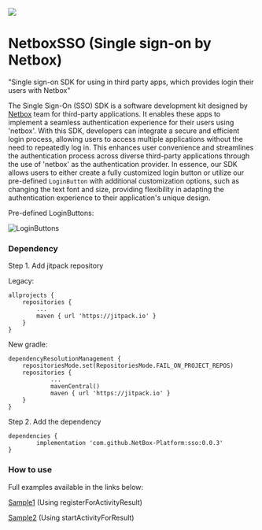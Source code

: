[![](https://jitpack.io/v/NetBox-Platform/sso.svg)](https://jitpack.io/#NetBox-Platform/sso)


# NetboxSSO (Single sign-on by Netbox)
"Single sign-on SDK for using in third party apps, which provides login their users with Netbox"

The Single Sign-On (SSO) SDK is a software development kit designed by [Netbox](https://netbox.info/) team for third-party applications. It enables these apps to implement a seamless authentication experience for their users using 'netbox'. With this SDK, developers can integrate a secure and efficient login process, allowing users to access multiple applications without the need to repeatedly log in. This enhances user convenience and streamlines the authentication process across diverse third-party applications through the use of 'netbox' as the authentication provider.
In essence, our SDK allows users to either create a fully customized login button or utilize our pre-defined `LoginButton` with additional customization options, such as changing the text font and size, providing flexibility in adapting the authentication experience to their application's unique design.

Pre-defined LoginButtons:

 ![LoginButtons](https://github.com/NetBox-Platform/sso/assets/34549616/27fc5a73-bdc6-4d3b-b786-4cd6239b017a)

### Dependency

Step 1. Add jitpack repository

Legacy:

	allprojects {
		repositories {
			...
			maven { url 'https://jitpack.io' }
		}
	}


New gradle:

    dependencyResolutionManagement {
        repositoriesMode.set(RepositoriesMode.FAIL_ON_PROJECT_REPOS)
        repositories {
    			...
       			mavenCentral()
    			maven { url 'https://jitpack.io' }
        }
    }

Step 2. Add the dependency

	dependencies {
	        implementation 'com.github.NetBox-Platform:sso:0.0.3'
	}
	
### How to use
Full examples available in the links below:

[Sample1](https://github.com/NetBox-Platform/sso/blob/main/sample/src/main/java/ir/net_box/sso_sample/SampleActivity1.kt) (Using registerForActivityResult)

[Sample2](https://github.com/NetBox-Platform/sso/blob/main/sample/src/main/java/ir/net_box/sso_sample/SampleActivity2.kt) (Using startActivityForResult)
